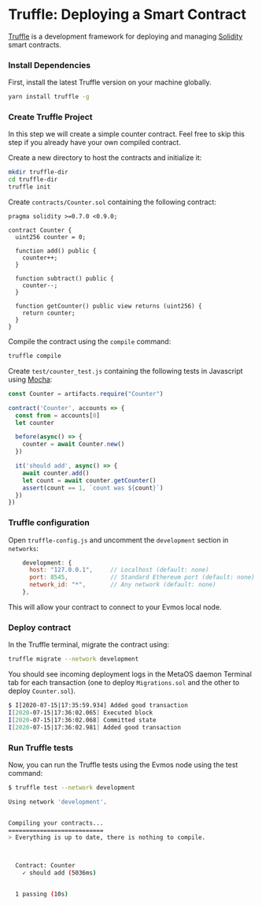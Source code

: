 # Truffle: Deploying a Smart Contract

[Truffle](https://www.trufflesuite.com/truffle) is a development framework for deploying and managing [Solidity](https://github.com/ethereum/solidity) smart contracts.

### Install Dependencies

First, install the latest Truffle version on your machine globally.

```bash
yarn install truffle -g
```

### Create Truffle Project
In this step we will create a simple counter contract. Feel free to skip this step if you already have your own compiled contract.

Create a new directory to host the contracts and initialize it:
```bash
mkdir truffle-dir
cd truffle-dir
truffle init
```
Create `contracts/Counter.sol` containing the following contract:
```solidity
pragma solidity >=0.7.0 <0.9.0;

contract Counter {
  uint256 counter = 0;

  function add() public {
    counter++;
  }

  function subtract() public {
    counter--;
  }

  function getCounter() public view returns (uint256) {
    return counter;
  }
}
```

Compile the contract using the `compile` command:
```bash
truffle compile
```

Create `test/counter_test.js` containing the following tests in Javascript using [Mocha](https://mochajs.org/):
```js
const Counter = artifacts.require("Counter")

contract('Counter', accounts => {
  const from = accounts[0]
  let counter

  before(async() => {
    counter = await Counter.new()
  })

  it('should add', async() => {
    await counter.add()
    let count = await counter.getCounter()
    assert(count == 1, `count was ${count}`)
  })
})
```

### Truffle configuration
Open `truffle-config.js` and uncomment the `development` section in `networks`:
```js
    development: {
      host: "127.0.0.1",     // Localhost (default: none)
      port: 8545,            // Standard Ethereum port (default: none)
      network_id: "*",       // Any network (default: none)
    },
```
This will allow your contract to connect to your Evmos local node.

### Deploy contract
In the Truffle terminal, migrate the contract using:
```bash
truffle migrate --network development
```
You should see incoming deployment logs in the MetaOS daemon Terminal tab for each transaction (one to deploy `Migrations.sol` and the other to deploy `Counter.sol`).
```bash
$ I[2020-07-15|17:35:59.934] Added good transaction                       module=mempool tx=22245B935689918D332F58E82690F02073F0453D54D5944B6D64AAF1F21974E2 res="&{CheckTx:log:\"[]\" gas_wanted:6721975 }" height=3 total=1
I[2020-07-15|17:36:02.065] Executed block                               module=state height=4 validTxs=1 invalidTxs=0
I[2020-07-15|17:36:02.068] Committed state                              module=state height=4 txs=1 appHash=76BA85365F10A59FE24ADCA87544191C2D72B9FB5630466C5B71E878F9C0A111
I[2020-07-15|17:36:02.981] Added good transaction                       module=mempool tx=84516B4588CBB21E6D562A6A295F1F8876076A0CFF2EF1B0EC670AD8D8BB5425 res="&{CheckTx:log:\"[]\" gas_wanted:6721975 }" height=4 total=1
```

### Run Truffle tests
Now, you can run the Truffle tests using the Evmos node using the test command:

```bash
$ truffle test --network development

Using network 'development'.


Compiling your contracts...
===========================
> Everything is up to date, there is nothing to compile.



  Contract: Counter
    ✓ should add (5036ms)


  1 passing (10s)
```

